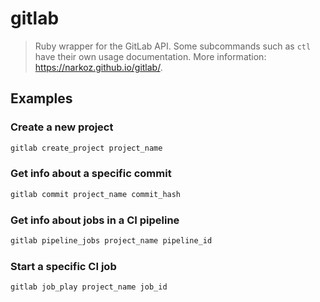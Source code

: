# gitlab

> Ruby wrapper for the GitLab API. Some subcommands such as `ctl` have their own usage documentation. More information: <https://narkoz.github.io/gitlab/>.

## Examples

### Create a new project

```bash
gitlab create_project project_name
```

### Get info about a specific commit

```bash
gitlab commit project_name commit_hash
```

### Get info about jobs in a CI pipeline

```bash
gitlab pipeline_jobs project_name pipeline_id
```

### Start a specific CI job

```bash
gitlab job_play project_name job_id
```
